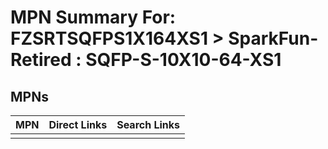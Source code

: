 



# MPN Summary For: FZSRTSQFPS1X164XS1 > SparkFun-Retired : SQFP-S-10X10-64-XS1

## MPNs
  

|MPN|Direct Links|Search Links|
| :--- | :--- | :--- |
||||
